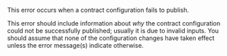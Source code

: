 This error occurs when a contract configuration fails to publish.

This error should include information about _why_ the contract configuration could not be successfully published; usually it is due to invalid inputs. You should assume that none of the configuration changes have taken effect unless the error message(s) indicate otherwise.